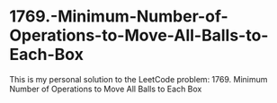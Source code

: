 # 1769.-Minimum-Number-of-Operations-to-Move-All-Balls-to-Each-Box
This is my personal solution to the LeetCode problem: 1769. Minimum Number of Operations to Move All Balls to Each Box
